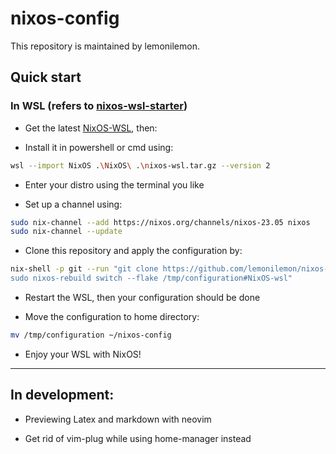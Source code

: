 # nixos-config

This repository is maintained by lemonilemon. 

## Quick start

### In WSL (refers to [nixos-wsl-starter](https://github.com/LGUG2Z/nixos-wsl-starter))
- Get the latest [NixOS-WSL](https://github.com/nix-community/NixOS-WSL/releases/latest), then:

- Install it in powershell or cmd using:

```sh
wsl --import NixOS .\NixOS\ .\nixos-wsl.tar.gz --version 2
```

- Enter your distro using the terminal you like

- Set up a channel using:

```sh
sudo nix-channel --add https://nixos.org/channels/nixos-23.05 nixos
sudo nix-channel --update
```

- Clone this repository and apply the configuration by: 

```sh
nix-shell -p git --run "git clone https://github.com/lemonilemon/nixos-config.git /tmp/configuration &&
sudo nixos-rebuild switch --flake /tmp/configuration#NixOS-wsl"
```

- Restart the WSL, then your configuration should be done

- Move the configuration to home directory:

```sh
mv /tmp/configuration ~/nixos-config
```

- Enjoy your WSL with NixOS!

---

## In development:

- Previewing Latex and markdown with neovim

- Get rid of vim-plug while using home-manager instead
